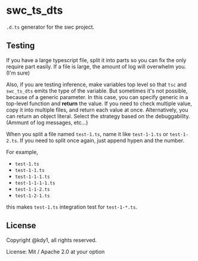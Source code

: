 # swc_ts_dts

`.d.ts` generator for the swc project.

## Testing

If you have a large typescript file, split it into parts so you can fix the only require part easily.
If a file is large, the amount of log will overwhelm you. (I'm sure)

Also, if you are testing inference, make variables top level so that `tsc` and `swc_ts_dts` emits the type of the variable.
But sometimes it's not possible, because of a generic parameter.
In this case, you can specify generic in a top-level function and **return** the value. If you need to check multiple value, copy it into multiple files, and return each value at once. Alternatively, you can return an object literal.
Select the strategy based on the debuggability. (Ammunt of log messages, etc...)

When you split a file named `test-1.ts`, name it like `test-1-1.ts` or `test-1-2.ts`.
If you need to split once again, just append hypen and the number.

For example,

- `test-1.ts`
- `test-1-1.ts`
- `test-1-1-1.ts`
- `test-1-1-1-1.ts`
- `test-1-1-2.ts`
- `test-1-2-1.ts`

this makes `test-1.ts` integration test for `test-1-*.ts`.

## License

Copyright @kdy1, all rights reserved.

License: Mit / Apache 2.0 at your option
